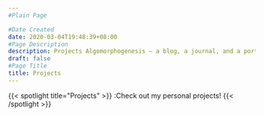```yaml
---
#Plain Page

#Date Created
date: 2020-03-04T19:48:39+08:00
#Page Description
description: Projects Algomorphogenesis — a blog, a journal, and a portfolio
draft: false
#Page Title
title: Projects
---
```


{{< spotlight title="Projects" >}}
    :Check out my personal projects!
{{< /spotlight >}}